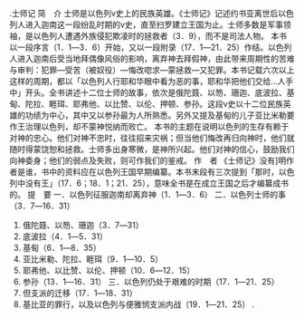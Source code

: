 .士师记 
简　介 
士师是以色列v史上的民族英雄。《士师记》记述约书亚离世后以色列人进入迦南这一段纷乱时期的v史，直至扫罗建立王国为止。士师多数是军事领袖，是以色列人遭遇外族侵犯欺凌时的拯救者（3．9），而不是司法人物。 
本书以一段序言（1．1―3．6）开始，又以一段附录（17．1―21．25）作结。以色列人进入迦南后受当地拜偶像风俗的影响，离弃神去拜假神，由此带来周期性的苦难与审判：犯罪―受苦（被奴役）―悔改唿求―蒙拯救―又犯罪。本书记载六次以上这样的周期，都以「以色列人行耶和华眼中看为恶的事，耶和华把他们交给…人手中」开头。全书讲述十二位士师的故事，依次是俄陀聂、以笏、珊迦、底波拉、基甸、陀拉、睚珥、耶弗他、以比赞、以伦、押顿、参孙。这段v史以十二位民族英雄的功绩为中心，其中又以参孙最为人所熟悉。另外又提及基甸的儿子亚比米勒要作王治理以色列，却不蒙神悦纳而败亡。 
本书的主题在说明以色列的生存有赖于对神的忠心。他们对神不忠时，往往招来灾祸；但当他们悔改再归向神时，他们就随时得蒙饶恕和拯救。士师多出身寒微，是神所兴起。他们对神的信心，鼓励我们向神委身；他们的弱点及失败，则可作我们的鉴戒。 
作　者 
《士师记》没有]明作者是谁，书中的资料应在以色列王国早期编纂。本书末段有三次提到「那时，以色列中没有王」（17．6；18．1；21．25），意味全书是在成立王国之后才编纂成书的。 
提　要 
一．以色列征服迦南却离弃神（1．1―3．6） 
二．以色列士师的事（3．7―16．31） 
 1. 俄陀聂、以笏、珊迦（3．7―31） 
 2. 底波拉（4．1―5．31） 
 3. 基甸（6．1―8．35） 
 4. 亚比米勒、陀拉、睚珥（9．1―10．5） 
 5. 耶弗他、以比赞、以伦、押顿（10．6―12．15） 
 6. 参孙（13．1―16．31） 
三．以色列仍处于艰难的时期（17．1―21．25） 
 1. 但支派的迁移（17．1―18．31） 
 2. 基比亚的罪行，以及以色列与便雅悯支派内战（19．1―21．25） 
  .